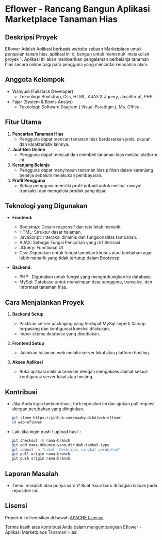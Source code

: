 # Eflower - Rancang Bangun Aplikasi Marketplace Tanaman Hias

## Deskripsi Proyek
Eflower Adalah Aplikasi berbasis website sebuah Marketplace untuk penjualan tanam hias. aplikasi ini di bangun untuk memenuhi matakuliah proyek 1. Aplikasi ini akan memberikan pengalaman berbelanja tanaman hias secara online bagi para pengguna yang mencintai keindahan alam.

## Anggota Kelompok
- Wahyudi (Fullstack Developer)
  - Teknologi: Bootstrap, Css, HTML, AJAX & Jquery, JavaScript, PHP.
- Fajar (System & Bisnis Analys)
  - Teknologi: Software Diagram ( Visual Paradigm ), Ms. Office .

## Fitur Utama
1. **Pencarian Tanaman Hias**
   - Pengguna dapat mencari tanaman hias berdasarkan jenis, ukuran, dan karakteristik lainnya.
2. **Jual-Beli Online**
   - Pengguna dapat menjual dan membeli tanaman hias melalui platform ini.
3. **Keranjang Belanja**
   - Pengguna dapat menyimpan tanaman hias pilihan dalam keranjang belanja sebelum melakukan pembayaran.
4. **Profil Pengguna**
   - Setiap pengguna memiliki profil pribadi untuk melihat riwayat transaksi dan mengelola produk yang dijual.

## Teknologi yang Digunakan
- **Frontend:**
  - Bootstrap: Desain responsif dan tata letak menarik.
  - HTML: Struktur dasar halaman.
  - JavaScript: Interaksi dinamis dan fungsionalitas tambahan.
  - AJAX: Sebagai Fungsi Pencarian yang di filterisasi
  - JQuery: Functional UI
  - Css: Digunakan untuk fungsi tampilan khusus atau tambahan agar lebih menarik yang tidak tertutup dalam Bootstrap.

- **Backend:**
  - PHP : Digunakan untuk fungsi yang menghubungkan ke database.
  - MySql: Database untuk menyimpan data pengguna, transaksi, dan informasi tanaman hias.

## Cara Menjalankan Proyek
1. **Backend Setup**
   - Pastikan server packaging yang terdapat MySql seperti Xampp terpasang dan konfigurasi koneksi dilakukan.
   - Impor skema database yang disediakan.

2. **Frontend Setup**
   - Jalankan halaman web melalui server lokal atau platform hosting.

3. **Akses Aplikasi**
   - Buka aplikasi melalui browser dengan mengakses alamat sesuai konfigurasi server lokal atau hosting.

## Kontribusi
- Jika Anda ingin berkontribusi, fork repositori ini dan ajukan pull request dengan perubahan yang diinginkan.
```bash
   git clone https://github.com/mwahyudihd/web-eflower
   cd web-eflower
```

- Lalu jika ingin push / upload hasil :
```bash
   git checkout -b nama-branch
   git add nama-dokumen-yang-dirubah-tambah.type
   git commit -m "Label: Deskripsi singkat perubahan"
   git pull origin nama-branch
   git push origin nama-branch
```


## Laporan Masalah
- Temui masalah atau punya saran? Buat *issue* baru di bagian *Issues* pada repositori ini.

## Lisensi
Proyek ini dilisensikan di bawah [APACHE License](LICENSE).

Terima kasih atas kontribusi Anda dalam mengembangkan Eflower - Aplikasi Marketplace Tanaman Hias!
